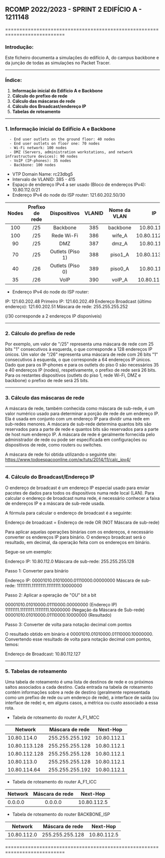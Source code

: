 ## RCOMP 2022/2023 - SPRINT 2 EDIFÍCIO A - 1211148 ##

===========================================================================

### Introdução: ###
Este ficheiro documenta a simulaçôes do edifício A, do campus backbone e da
junção de todas as simulações no Packet Tracer.

------------------------------------------------------------------------------------------------------------------------------------------------------------

### Índice: ###

1. **Informação inicial do Edifício A e Backbone**
2. **Cálculo do prefixo de rede**
3. **Cálculo das máscaras de rede**
4. **Cálculo dos Broadcast/endereço IP**
5. **Tabelas de roteamento**

------------------------------------------------------------------------------------------------------------------------------------------------------------

### 1. Informação inicial do Edifício A e Backbone ###

      - End user outlets on the ground floor: 40 nodes
      - End user outlets on floor one: 70 nodes
      - Wi-Fi network: 100 nodes
      - DMZ (Servers, administration workstations, and network infrastructure devices): 90 nodes
      - VoIP (IP-phones): 35 nodes
      - Backbone: 100 nodes

- VTP Domain Name: rc23dbg5
- Intervalo de VLANID: 385 - 415
- Espaço de endereço IPv4 a ser usado (Bloco de endereços IPv4): 10.80.112.0/21
- Endereço IPv4 do node do ISP router: 121.60.202.50/30

| Nodes | Prefixo de rede |   Dispositivos   | VLANID | Nome da VLAN |      IP       |  Primeiro IP  |   Último IP   | Máscara de rede |   Broadcast   |
|:-----:|:---------------:|:----------------:|:------:|:------------:|:-------------:|:-------------:|:-------------:|-----------------|:-------------:|
|  100  |       /25       |     Backbone     |  385   |   backbone   |  10.80.112.0  |  10.80.112.1  | 10.80.112.126 | 255.255.255.128 | 10.80.112.127 |
|  100  |       /25       |    Rede Wi-Fi    |  386   |    wife_A    | 10.80.112.128 | 10.80.112.129 | 10.80.112.254 | 255.255.255.128 | 10.80.112.255 |
|  90   |       /25       |       DMZ        |  387   |    dmz_A     |  10.80.113.0  |  10.80.113.1  | 10.80.113.126 | 255.255.255.128 | 10.80.113.127 |
|  70   |       /25       | Outlets (Piso 1) |  388   |   piso1_A    | 10.80.113.128 | 10.80.113.129 | 10.80.133.254 | 255.255.255.128 | 10.80.113.255 |
|  40   |       /26       | Outlets (Piso 0) |  389   |   piso0_A    |  10.80.114.0  |  10.80.114.1  | 10.80.114.63  | 255.255.255.192 | 10.80.114.63  |
|  35   |       /26       |       VoIP       |  390   |    voIP_A    | 10.80.114.64  | 10.80.114.65  | 10.80.114.126 | 255.255.255.192 | 10.80.114.127 |

* Endereço IPv4 do node do ISP router:

IP: 121.60.202.48
Primeiro IP: 121.60.202.49
Endereço Broadcast (último endereço): 121.60.202.51
Máscara de rede: 255.255.255.252

(/30 corresponde a 2 endereços IP disponíveis)

------------------------------------------------------------------------------------------------------------------------------------------------------------

### 2. Cálculo do prefixo de rede ###

Por exemplo, um valor de "/25" representa uma máscara de rede com 25 bits "1" consecutivos à esquerda, o que corresponde a 128 endereços IP únicos. Um valor
de "/26" representa uma máscara de rede com 26 bits "1" consecutivos à esquerda, o que corresponde a 64 endereços IP únicos. Dado que para os IP-phones e
para os outlets do piso 0 são necessários 35 e 40 endereços IP (nodes), respetivamente, o prefixo de rede será 26 bits. Para os restantes dispositivos 
(outlets do piso 1, rede Wi-Fi, DMZ e backbone) o prefixo de rede será 25 bits.

------------------------------------------------------------------------------------------------------------------------------------------------------------

### 3. Cálculo das máscaras de rede ###

A máscara de rede, também conhecida como máscara de sub-rede, é um valor numérico usado para determinar a porção de rede de um endereço IP. Ela é usada em
conjunto com um endereço IP para dividir uma rede em sub-redes menores. A máscara de sub-rede determina quantos bits são reservados para a parte de rede e
quantos bits são reservados para a parte de host num endereço IP. A máscara de rede é geralmente fornecida pelo administrador de rede ou pode ser especificada 
em configurações ou dispositivos de rede, como routers ou switches. 

A máscara de rede foi obtida utilizando o seguinte site: https://www.todoespacoonline.com/w/tuts/2014/11/calc_ipv4/

------------------------------------------------------------------------------------------------------------------------------------------------------------

### 4. Cálculo do Broadcast/Endereço IP ###

O endereço de broadcast é um endereço IP especial usado para enviar pacotes de dados para todos os dispositivos numa rede local (LAN). Para calcular o 
endereço de broadcast numa rede, é necessário conhecer a faixa de endereços IP e a máscara de sub-rede usada.

A fórmula para calcular o endereço de broadcast é a seguinte:

Endereço de broadcast = Endereço de rede OR (NOT Máscara de sub-rede)

Para aplicar aquelas operaçôes binárias com os endereços, é necessário converter os endereços IP para binário. O endereço broadcast será o resultado, 
em decimal, da operação feita com os endereços em binário.

Segue-se um exemplo:

Endereço IP: 10.80.112.0
Máscara de sub-rede: 255.255.255.128

Passo 1: Converter para binário

Endereço IP: 00001010.01010000.01110000.00000000
Máscara de sub-rede: 11111111.11111111.11111111.10000000

Passo 2: Aplicar a operação de "OU" bit a bit

00001010.01010000.01110000.00000000 (Endereço IP)
11111111.11111111.11111111.10000000 (Negação da Máscara de Sub-rede)
00001010.01010000.01110000.10000000 (Resultado)

Passo 3: Converter de volta para notação decimal com pontos

O resultado obtido em binário é 00001010.01010000.01110000.10000000. Convertendo esse resultado de volta para notação decimal com pontos, temos:

Endereço de Broadcast: 10.80.112.127

------------------------------------------------------------------------------------------------------------------------------------------------------------

### 5. Tabelas de roteamento ###

Uma tabela de roteamento é uma lista de destinos de rede e os próximos saltos associados a cada destino. Cada entrada na tabela de roteamento contém 
informações sobre a rede de destino (geralmente representada como um prefixo de rede ou um endereço de rede), a interface de saída (ou interface de rede) e, 
em alguns casos, a métrica ou custo associado a essa rota.

* Tabela de roteamento do router A_F1_MCC

| Network       | Máscara de rede | Next-Hop    |
|---------------|-----------------|-------------|
| 10.80.114.0   | 255.255.255.192 | 10.80.112.1 |
| 10.80.113.128 | 255.255.255.128 | 10.80.112.1 |
| 10.80.112.128 | 255.255.255.128 | 10.80.112.1 |
| 10.80.113.0   | 255.255.255.128 | 10.80.112.1 |
| 10.80.114.64  | 255.255.255.192 | 10.80.112.1 |

* Tabela de roteamento do router A_F1_ICC

| Network | Máscara de rede | Next-Hop    |
|---------|:---------------:|-------------|
| 0.0.0.0 |     0.0.0.0     | 10.80.112.5 |


* Tabela de roteamento do router BACKBONE_ISP

| Network     | Máscara de rede | Next-Hop    |
|-------------|-----------------|-------------|
| 10.80.112.0 | 255.255.255.128 | 10.80.112.5 |

===========================================================================